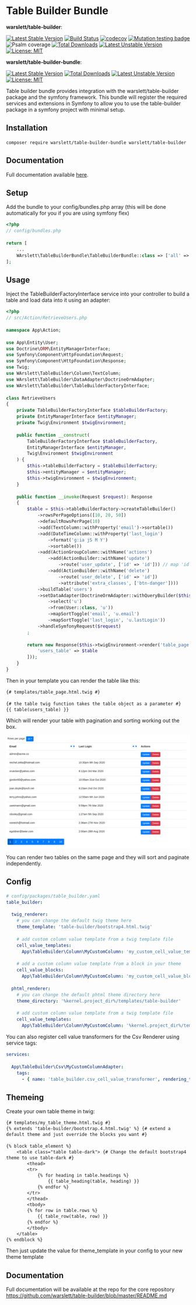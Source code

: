 # Table Builder Bundle

**warslett/table-builder**:

[![Latest Stable Version](https://poser.pugx.org/warslett/table-builder/v)](//packagist.org/packages/warslett/table-builder)
[![Build Status](https://circleci.com/gh/warslett/table-builder.png?style=shield)](https://circleci.com/gh/warslett/table-builder)
[![codecov](https://codecov.io/gh/warslett/table-builder/branch/master/graph/badge.svg?token=TLPUHTMP2E)](https://codecov.io/gh/warslett/table-builder)
[![Mutation testing badge](https://img.shields.io/endpoint?style=flat&url=https%3A%2F%2Fbadge-api.stryker-mutator.io%2Fgithub.com%2Fwarslett%2Ftable-builder%2Fmaster)](https://dashboard.stryker-mutator.io/reports/github.com/warslett/table-builder/master)
![Psalm coverage](https://shepherd.dev/github/warslett/table-builder/coverage.svg)
[![Total Downloads](https://poser.pugx.org/warslett/table-builder/downloads)](//packagist.org/packages/warslett/table-builder)
[![Latest Unstable Version](https://poser.pugx.org/warslett/table-builder/v/unstable)](//packagist.org/packages/warslett/table-builder)
[![License: MIT](https://img.shields.io/badge/License-MIT-green.svg)](https://opensource.org/licenses/MIT)

**warslett/table-builder-bundle**:

[![Latest Stable Version](https://poser.pugx.org/warslett/table-builder-bundle/v)](//packagist.org/packages/warslett/table-builder-bundle)
[![Total Downloads](https://poser.pugx.org/warslett/table-builder-bundle/downloads)](//packagist.org/packages/warslett/table-builder-bundle)
[![Latest Unstable Version](https://poser.pugx.org/warslett/table-builder-bundle/v/unstable)](//packagist.org/packages/warslett/table-builder-bundle)
[![License: MIT](https://img.shields.io/badge/License-MIT-green.svg)](https://opensource.org/licenses/MIT)

Table builder bundle provides integration with the warslett/table-builder package and the symfony framework. This bundle
will register the required services and extensions in Symfony to allow you to use the table-builder package in a
symfony project with minimal setup.

## Installation
`composer require warslett/table-builder-bundle warslett/table-builder`

## Documentation
Full documentation available [here](https://github.com/warslett/table-builder/blob/master/docs/en/index.md).

## Setup
Add the bundle to your config/bundles.php array (this will be done automatically for you if you are using symfony flex)

``` php
<?php
// config/bundles.php

return [
    ...
    WArslett\TableBuilderBundle\TableBuilderBundle::class => ['all' => true],
];
```

## Usage
Inject the TableBuilderFactoryInterface service into your controller to build a table and load data into it using an
adapter:
``` php
<?php
// src/Action/RetrieveUsers.php

namespace App\Action;

use App\Entity\User;
use Doctrine\ORM\EntityManagerInterface;
use Symfony\Component\HttpFoundation\Request;
use Symfony\Component\HttpFoundation\Response;
use Twig;
use WArslett\TableBuilder\Column\TextColumn;
use WArslett\TableBuilder\DataAdapter\DoctrineOrmAdapter;
use WArslett\TableBuilder\TableBuilderFactoryInterface;

class RetrieveUsers
{
    private TableBuilderFactoryInterface $tableBuilderFactory;
    private EntityManagerInterface $entityManager;
    private Twig\Environment $twigEnvironment;

    public function __construct(
        TableBuilderFactoryInterface $tableBuilderFactory,
        EntityManagerInterface $entityManager,
        Twig\Environment $twigEnvironment
    ) {
        $this->tableBuilderFactory = $tableBuilderFactory;
        $this->entityManager = $entityManager;
        $this->twigEnvironment = $twigEnvironment;
    }

    public function __invoke(Request $request): Response
    {
        $table = $this->tableBuilderFactory->createTableBuilder()
            ->rowsPerPageOptions([10, 20, 50])
            ->defaultRowsPerPage(10)
            ->add(TextColumn::withProperty('email')->sortable())
            ->add(DateTimeColumn::withProperty('last_login')
                ->format('g:ia jS M Y')
                ->sortable())
            ->add(ActionGroupColumn::withName('actions')
                ->add(ActionBuilder::withName('update')
                    ->route('user_update', ['id' => 'id'])) // map 'id' parameter to property path 'id'
                ->add(ActionBuilder::withName('delete')
                    ->route('user_delete', ['id' => 'id'])
                    ->attribute('extra_classes', ['btn-danger'])))
            ->buildTable('users')
            ->setDataAdapter(DoctrineOrmAdapter::withQueryBuilder($this->entityManager->createQueryBuilder()
                ->select('u')
                ->from(User::class, 'u'))
                ->mapSortToggle('email', 'u.email')
                ->mapSortToggle('last_login', 'u.lastLogin'))
            ->handleSymfonyRequest($request)
        ;

        return new Response($this->twigEnvironment->render('table_page.html.twig', [
            'users_table' => $table
        ]));
    }
}
```
Then in your template you can render the table like this:
``` twig
{# templates/table_page.html.twig #}

{# the table twig function takes the table object as a parameter #}
{{ table(users_table) }}
```

Which will render your table with pagination and sorting working out the box.

![rendered table](https://github.com/warslett/table-builder/raw/master/docs/img/example.png "Rendered Html Table")

You can render two tables on the same page and they will sort and paginate independently.

## Config
``` yaml
# config/packages/table_builder.yaml
table_builder:

  twig_renderer:
    # you can change the default twig theme here
    theme_template: 'table-builder/bootstrap4.html.twig'
    
    # add custom column value template from a twig template file
    cell_value_templates:
      App\TableBuilder\Column\MyCustomColumn: 'my_custom_cell_value_template.html.twig'
      
    # add a custom column value template from a block in your theme
    cell_value_blocks:
      App\TableBuilder\Column\MyCustomColumn: 'my_custom_cell_value_block'
      
  phtml_renderer:
    # you can change the default phtml theme directory here
    theme_directory: '%kernel.project_dir%/templates/table-builder'
    
    # add custom column value template from a twig template file
    cell_value_templates:
      App\TableBuilder\Column\MyCustomColumn: '%kernel.project_dir%/templates/table-builder/my_custom_cell_value_template.phtml'

```

You can also register cell value transformers for the Csv Renderer using service tags:
```yaml
services:
  
  App\TableBuilder\Csv\MyCustomColumnAdapter:
    tags:
      - { name: 'table_builder.csv_cell_value_transformer', rendering_type: App\TableBuilder\Column\MyCustomColumn }
```

## Themeing
Create your own table theme in twig:
``` twig
{# templates/my_table_theme.html.twig #}
{% extends 'table-builder/bootstrap.4.html.twig' %} {# extend a default theme and just override the blocks you want #}

{% block table_element %}
    <table class="table table-dark"> {# Change the default bootstrap4 theme to use table-dark #}
        <thead>
        <tr>
            {% for heading in table.headings %}
                {{ table_heading(table, heading) }}
            {% endfor %}
        </tr>
        </thead>
        <tbody>
        {% for row in table.rows %}
            {{ table_row(table, row) }}
        {% endfor %}
        </tbody>
    </table>
{% endblock %}
```
Then just update the value for theme_template in your config to your new theme template

## Documentation
Full documentation will be available at the repo for the core repository https://github.com/warslett/table-builder/blob/master/README.md
